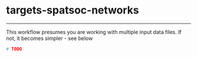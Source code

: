 # targets-spatsoc-networks



---

This workflow presumes you are working with multiple input data files. 
If not, it becomes simpler - see below

```r
# TODO
```
